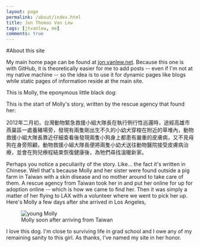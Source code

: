 ```yaml
---
layout: page
permalink: /about/index.html
title: Jon Thomas Van Lew
tags: [jtvanlew, me]
comments: true
---
```

#About this site

My main home page can be found at [jon.vanlew.net](http://jon.vanlew.net). Because this one is with GitHub, it is theoretically easier for me to add posts -- even if I'm not at my native machine -- so the idea is to use it for dynamic pages like blogs while static pages of information reside at the main site.

This is Molly, the eponymous little black dog:

<div class="circle large" style="background-image: url('{{ site.url }}/img/page/about/molly-bw.jpg')"></div>


This is the start of Molly's story, written by the rescue agency that found her:

2012年二月初，台灣動物緊急救援小組大隊長在執行例行性巡邏時，途經高雄市燕巢區一處養豬場旁，發現有兩隻剛出生不久的小幼犬穿梭在附近的草堆內，動物救援小組大隊長靠近仔細查看後發現兩隻小狗身上都患有嚴重的皮膚病，又不見母狗在身旁照顧，動物救援小組大隊長便將兩隻小幼犬送往動物醫院接受皮膚病治療，並會在狗兒療程結束恢復健康後，為牠們尋找溫暖新家。

Perhaps you notice a peculiarity of the story. Like... the fact it's written in Chinese. Well that's because Molly and her sister were found outside a pig farm in Taiwan with a skin disease and no mother around to take care of them. A rescue agency from Taiwan took her in and put her online for up for adoption online -- which is how we came to find her. Then it was simply a matter of her flying to LAX with a volunteer where we went to pick her up. Here's Molly a few days after she arrived in Los Angeles, 

<figure>
	<img src="{{ site.url }}/img/page/about/molly-young.jpg" alt="young Molly">
	<figcaption>Molly soon after arriving from Taiwan</figcaption>
</figure>

I love this dog. I'm close to surviving life in grad school and I owe any of my remaining sanity to this girl. As thanks, I've named my site in her honor.

